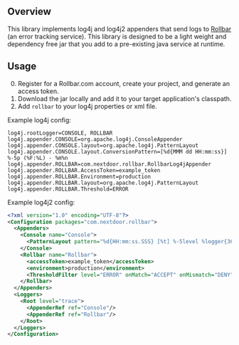 ## Overview

This library implements log4j and log4j2 appenders that send logs to [Rollbar](https://rollbar.com/) (an error tracking service). This library is designed to be a light weight and dependency free jar that you add to a pre-existing java service at runtime.

## Usage

0. Register for a Rollbar.com account, create your project, and generate an access token.
1. Download the jar locally and add it to your target application's classpath.
2. Add `rollbar` to your log4j properties or xml file.

Example log4j config:
```
log4j.rootLogger=CONSOLE, ROLLBAR
log4j.appender.CONSOLE=org.apache.log4j.ConsoleAppender
log4j.appender.CONSOLE.layout=org.apache.log4j.PatternLayout
log4j.appender.CONSOLE.layout.ConversionPattern=[%d{MMM dd HH:mm:ss}] %-5p (%F:%L) - %m%n
log4j.appender.ROLLBAR=com.nextdoor.rollbar.RollbarLog4jAppender
log4j.appender.ROLLBAR.AccessToken=example_token
log4j.appender.ROLLBAR.Environment=production
log4j.appender.ROLLBAR.layout=org.apache.log4j.PatternLayout
log4j.appender.ROLLBAR.Threshold=ERROR
```

Example log4j2 config:
```xml
<?xml version="1.0" encoding="UTF-8"?>
<Configuration packages="com.nextdoor.rollbar">
  <Appenders>
    <Console name="Console">
      <PatternLayout pattern="%d{HH:mm:ss.SSS} [%t] %-5level %logger{36} - %msg%n"/>
    </Console>
    <Rollbar name="Rollbar">
      <accessToken>example_token</accessToken>
      <environment>production</environment>
      <ThresholdFilter level="ERROR" onMatch="ACCEPT" onMismatch="DENY"/>
    </Rollbar>
  </Appenders>
  <Loggers>
    <Root level="trace">
      <AppenderRef ref="Console"/>
      <AppenderRef ref="Rollbar"/>
    </Root>
  </Loggers>
</Configuration>
```